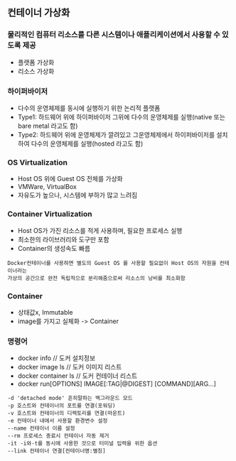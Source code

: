 ## 컨테이너 가상화
### 물리적인 컴퓨터 리소스를 다른 시스템이나 애플리케이션에서 사용할 수 있도록 제공
* 플랫폼 가상화
* 리소스 가상화
### 하이퍼바이저
* 다수의 운영체제를 동시에 실행하기 위한 논리적 플랫폼
* Type1: 하드웨어 위에 하이퍼바이저 그위에 다수의 운영체제를 실행(native 또는 bare metal 라고도 함)
* Type2: 하드웨어 위에 운영체제가 깔려있고 그운영체제에서 하이퍼바이저를 설치하여 다수의 운영체제를 실행(hosted 라고도 함)

### OS Virtualization
* Host OS 위에 Guest OS 전체를 가상화
* VMWare, VirtualBox
* 자유도가 높으나, 시스템에 부하가 많고 느려짐

### Container Virtualization
* Host OS가 가진 리소스를 적게 사용하며, 필요한 프로세스 실행
* 최소한의 라이브러리와 도구만 포함
* Container의 생성속도 빠름

```
Docker컨테이너를 사용하면 별도의 Guest OS 를 사용할 필요없이 Host OS의 자원을 컨테이너라는 
가상의 공간으로 완전 독립적으로 분리해줌으로써 리소스의 낭비를 최소화함
```

### Container
* 상태값x, Immutable
* image를 가지고 실체화 -> Container
### 명령어
* docker info // 도커 설치정보
* docker image ls // 도커 이미지 리스트
* docker container ls // 도커 컨테이너 리스트
* docker run[OPTIONS] IMAGE[:TAG|@DIGEST] [COMMAND][ARG...]
```
-d 'detached mode' 흔히말하는 백그라운드 모드
-p 호스트와 컨테이너의 포트를 연결(포워딩)
-v 호스트와 컨테이너의 디렉토리를 연결(마운트)
-e 컨테이너 내에서 사용할 환경변수 설정
--name 컨테이너 이름 설정
--rm 프로세스 종료시 컨테이너 자동 제거
-it -i와-t를 동시에 사용한 것으로 터미널 입력을 위한 옵션
--link 컨테이너 연결[컨테이너명:별칭]
```

